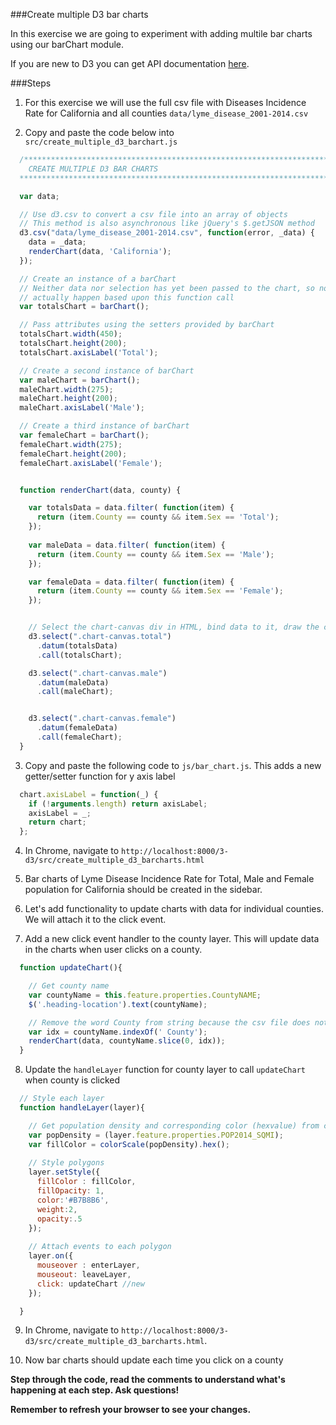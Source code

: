 ###Create multiple D3 bar charts

In this exercise we are going to experiment with adding multile bar charts using our barChart module.
 
If you are new to D3 you can get API documentation [here](https://d3js.org/).

###Steps

1. For this exercise we will use the full csv file with Diseases Incidence Rate for California and all counties `data/lyme_disease_2001-2014.csv`

2. Copy and paste the code below into `src/create_multiple_d3_barchart.js` 

```javascript
  /********************************************************************************
    CREATE MULTIPLE D3 BAR CHARTS
  ********************************************************************************/

  var data;

  // Use d3.csv to convert a csv file into an array of objects
  // This method is also asynchronous like jQuery's $.getJSON method
  d3.csv("data/lyme_disease_2001-2014.csv", function(error, _data) {
    data = _data;
    renderChart(data, 'California');
  });

  // Create an instance of a barChart 
  // Neither data nor selection has yet been passed to the chart, so nothing will
  // actually happen based upon this function call
  var totalsChart = barChart();

  // Pass attributes using the setters provided by barChart
  totalsChart.width(450);
  totalsChart.height(200);
  totalsChart.axisLabel('Total');

  // Create a second instance of barChart 
  var maleChart = barChart();
  maleChart.width(275);
  maleChart.height(200);
  maleChart.axisLabel('Male');

  // Create a third instance of barChart 
  var femaleChart = barChart();
  femaleChart.width(275);
  femaleChart.height(200);
  femaleChart.axisLabel('Female');


  function renderChart(data, county) {

    var totalsData = data.filter( function(item) {
      return (item.County == county && item.Sex == 'Total');
    });
    
    var maleData = data.filter( function(item) {
      return (item.County == county && item.Sex == 'Male');
    });

    var femaleData = data.filter( function(item) {
      return (item.County == county && item.Sex == 'Female');
    });


    // Select the chart-canvas div in HTML, bind data to it, draw the chart  
    d3.select(".chart-canvas.total")
      .datum(totalsData)
      .call(totalsChart);

    d3.select(".chart-canvas.male")
      .datum(maleData)
      .call(maleChart);


    d3.select(".chart-canvas.female")
      .datum(femaleData)
      .call(femaleChart);
  }
```

3. Copy and paste the following code to `js/bar_chart.js`. This adds a new getter/setter function for y axis label

```javascript
  chart.axisLabel = function(_) {
    if (!arguments.length) return axisLabel;
    axisLabel = _;
    return chart;
  };
```

4. In Chrome, navigate to `http://localhost:8000/3-d3/src/create_multiple_d3_barcharts.html`

5. Bar charts of Lyme Disease Incidence Rate for Total, Male and Female population for California should be created in the sidebar.

6. Let's add functionality to update charts with data for individual counties. We will attach it to the click event.

7. Add a new click event handler to the county layer. This will update data in the charts when user clicks on a county.

```javascript
  function updateChart(){

    // Get county name
    var countyName = this.feature.properties.CountyNAME;
    $('.heading-location').text(countyName);

    // Remove the word County from string because the csv file does not have it
    var idx = countyName.indexOf(' County');
    renderChart(data, countyName.slice(0, idx));
  }
```

8. Update the `handleLayer` function for county layer to call `updateChart` when county is clicked

```javascript
  // Style each layer
  function handleLayer(layer){

    // Get population density and corresponding color (hexvalue) from color scale
    var popDensity = (layer.feature.properties.POP2014_SQMI);
    var fillColor = colorScale(popDensity).hex();  
    
    // Style polygons
    layer.setStyle({
      fillColor : fillColor,
      fillOpacity: 1,
      color:'#B7B8B6',
      weight:2,
      opacity:.5
    });
    
    // Attach events to each polygon
    layer.on({
      mouseover : enterLayer,
      mouseout: leaveLayer,
      click: updateChart //new
    });

  }
```
9. In Chrome, navigate to `http://localhost:8000/3-d3/src/create_multiple_d3_barcharts.html`. 

10. Now bar charts should update each time you click on a county


__Step through the code, read the comments to understand what's happening at each step. Ask questions!__

__Remember to refresh your browser to see your changes.__
